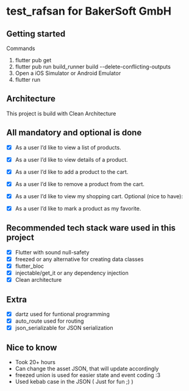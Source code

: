 # test_rafsan for BakerSoft GmbH

## Getting started
Commands 
1. flutter pub get
2. flutter pub run build_runner build --delete-conflicting-outputs
3. Open a  iOS Simulator or Android Emulator
4. flutter  run


## Architecture
This project is build with Clean Architecture

## All mandatory and optional is done
- [x] As a user I’d like to view a list of products. 
- [x] As a user I’d like to view details of a product.
- [x] As a user I’d like to add a product to the cart.
- [x] As a user I’d like to remove a product from the cart.
- [x] As a user I’d like to view my shopping cart.
Optional (nice to have):
- [x] As a user I’d like to mark a product as my favorite.



## Recommended tech stack ware used in this project
- [x] Flutter with sound null-safety
- [x] freezed or any alternative for creating data classes
- [x] flutter_bloc
- [x] injectable/get_it or any dependency injection
- [x] Clean architecture

## Extra
- [x] dartz used for funtional programming
- [x] auto_route used for routing
- [x] json_serializable for JSON serialization

## Nice to know 
- Took 20+ hours
- Can change the asset JSON, that will update accordingly
- freezed union is used for easier state and event coding :3 
- Used kebab case in the JSON ( Just for fun ;) )



